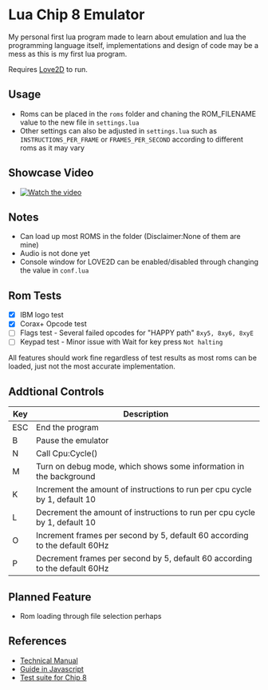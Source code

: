 # Lua Chip 8 Emulator

My personal first lua program made to learn about emulation and lua the programming language itself, implementations and design of code may be a mess as this is my first lua program.

Requires [Love2D](https://love2d.org) to run.


## Usage
- Roms can be placed in the `roms` folder and chaning the ROM_FILENAME value to the new file in `settings.lua`
- Other settings can also be adjusted in `settings.lua` such as `INSTRUCTIONS_PER_FRAME` or `FRAMES_PER_SECOND` according to different roms as it may vary

## Showcase Video
- [![Watch the video](https://img.youtube.com/vi/IkAhq2UsVIQ/maxresdefault.jpg)](https://youtu.be/IkAhq2UsVIQ)

## Notes
- Can load up most ROMS in the folder (Disclaimer:None of them are mine)
- Audio is not done yet
- Console window for LOVE2D can be enabled/disabled through changing the value in `conf.lua`


## Rom Tests
- [x] IBM logo test
- [x] Corax+ Opcode test
- [ ] Flags test - Several failed opcodes for "HAPPY path" `8xy5, 8xy6, 8xyE`
- [ ] Keypad test - Minor issue with Wait for key press `Not halting`

All features should work fine regardless of test results as most roms can be loaded, just not the most accurate implementation. 

## Addtional Controls
| Key | Description |
| --- | --- |
| ESC | End the program |
| B | Pause the emulator |
| N | Call Cpu:Cycle() |
| M | Turn on debug mode, which shows some information in the background |
| K | Increment the amount of instructions to run per cpu cycle by 1, default 10 |
| L | Decrement the amount of instructions to run per cpu cycle by 1, default 10 |
| O | Increment frames per second by 5, default 60 according to the default 60Hz |
| P | Decrement frames per second by 5, default 60 according to the default 60Hz |

## Planned Feature
- Rom loading through file selection perhaps

## References
- [Technical Manual](http://devernay.free.fr/hacks/chip8/C8TECH10.HTM)
- [Guide in Javascript](https://www.freecodecamp.org/news/creating-your-very-own-chip-8-emulator/)
- [Test suite for Chip 8](https://github.com/Timendus/chip8-test-suite?tab=readme-ov-file)
